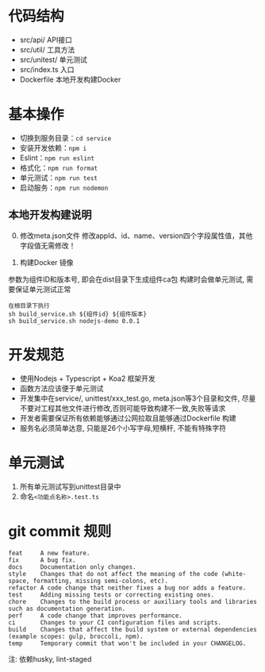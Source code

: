# 代码结构

- src/api/ API接口
- src/util/ 工具方法
- src/unitest/ 单元测试
- src/index.ts 入口
- Dockerfile 本地开发构建Docker

# 基本操作

- 切换到服务目录：`cd service`
- 安装开发依赖：`npm i`
- Eslint：`npm run eslint`
- 格式化：`npm run format`
- 单元测试：`npm run test`
- 启动服务：`npm run nodemon`

## 本地开发构建说明

0. 修改meta.json文件
   修改appId、id、name、version四个字段属性值，其他字段值无需修改！

1. 构建Docker 镜像

参数为组件ID和版本号, 即会在dist目录下生成组件ca包
构建时会做单元测试, 需要保证单元测试正常

```
在根目录下执行
sh build_service.sh ${组件id} ${组件版本}
sh build_service.sh nodejs-demo 0.0.1
```

# 开发规范

- 使用Nodejs + Typescript + Koa2 框架开发
- 函数方法应该便于单元测试 
- 开发集中在service/<xxx>, unittest/xxx_test.go, meta.json等3个目录和文件, 尽量不要对工程其他文件进行修改,否则可能导致构建不一致,失败等请求
- 开发者需要保证所有依赖能够通过公网拉取且能够通过Dockerfile 构建
- 服务名必须简单达意, 只能是26个小写字母,短横杆, 不能有特殊字符

# 单元测试

1. 所有单元测试写到unittest目录中
2. 命名`<功能点名称>.test.ts`

# git commit 规则

```
feat     A new feature.
fix      A bug fix.
docs     Documentation only changes.
style    Changes that do not affect the meaning of the code (white-space, formatting, missing semi-colons, etc).
refactor A code change that neither fixes a bug nor adds a feature.
test     Adding missing tests or correcting existing ones.
chore    Changes to the build process or auxiliary tools and libraries such as documentation generation.
perf     A code change that improves performance.
ci       Changes to your CI configuration files and scripts.
build    Changes that affect the build system or external dependencies (example scopes: gulp, broccoli, npm).
temp     Temporary commit that won't be included in your CHANGELOG.
```
注: 依赖husky, lint-staged
